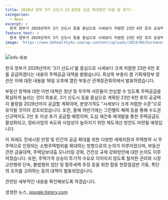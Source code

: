 ```yaml
---
title: 2030년 정부 3기 신도시 23.6만호 공급 확대방안 다음 달 추가!
categories:
  - News
excerpt: >
  한국 정부가 2029년까지 3기 신도시 등을 중심으로 시세보다 저렴한 23만 6천 호의 공공택지를 공급하겠다는 대책을 발표했습니다. 특히, 청년과 무주택 서민에게 안정적인 주택을 공급하기 위해 그린벨트 해제 및 도심 재건축, 재개발 등을 통한 추가 공급 계획을 밝혔으며, 관련 금융대책도 강화할 예정입니다. 또한, 시장교란행위를 단속하고 탈루세액을 추징하는 등 정책 이행을 강화할 것으로 보입니다. 더불어, 8월 중 추가적인 주택공급 방안을 발표할 계획이며, 이를 위해 매주 관련 부처 차관급 태스크포스를 가동할 예정입니다.
feature_text: >
  한국 정부가 2029년까지 3기 신도시 등을 중심으로 시세보다 저렴한 23만 6천 호의 공공택지를 공급하겠다는 대책을 발표했습니다. 특히, 청년과 무주택 서민에게 안정적인 주택을 공급하기 위해 그린벨트 해제 및 도심 재건축, 재개발 등을 통한 추가 공급 계획을 밝혔으며, 관련 금융대책도 강화할 예정입니다. 또한, 시장교란행위를 단속하고 탈루세액을 추징하는 등 정책 이행을 강화할 것으로 보입니다. 더불어, 8월 중 추가적인 주택공급 방안을 발표할 계획이며, 이를 위해 매주 관련 부처 차관급 태스크포스를 가동할 예정입니다.
image: 'https://www.behealthy4u.com/wp-content/uploads/2024/06/koreanews.jpg'
---
```


<p><img src="https://www.behealthy4u.com/wp-content/uploads/2024/06/koreanews.jpg" alt="info 속보" /></p>

<p>한국 정부가 2029년까지 '3기 신도시'를 중심으로 시세보다 크게 저렴한 23만 6천 호를 공급하겠다는 내용의 주택공급 대책을 밝혔습니다. 최상목 부총리 겸 기획재정부 장관은 이에 대한 내용을 18일 오후에 열린 부동산 관계장관회의에서 발표하였습니다.</p>

<p>부동산 정책에 대한 이번 대책은 청년 및 무주택 서민들이 안심할 수 있도록 주택공급을 확실하게 늘리는 것이 목표로, 3기 신도시 등을 중심으로 계획된 23만 6천 호의 공공택지 물량을 2029년까지 공급할 계획이며, 분양가격도 "시세보다 크게 저렴한 수준"으로 유지될 것이라 강조되었습니다. 또한, 올해 하반기에는 그린벨트 해제 등을 통해 수도권 신규택지도 2만 호 이상 추가 공급할 예정이며, 도심 재건축·재개발을 통한 주택공급도 활성화되고, 정비사업의 속도와 사업성이 높아지기 위한 제도개선 방안도 마련될 예정입니다.</p>

<p>이 외에도 전세시장 안정 및 민간의 공급 확대를 위한 다양한 세제지원과 주택청약 시 무주택으로 인정되는 소형주택범위를 확대하는 방향으로의 논의가 이루어졌으며, 부동산 관련 금융대책, 주택담보대출 모니터링 강화, 건전성 규제 강화방안에 대한 논의도 이루어졌습니다. 또한, 주택가격 상승이 투기적 수요로 이어지지 않도록 철저한 관리와 시장 교란행위 단속, 불법행위 엄단 및 탈루세액 추징 등을 위한 합동 현장점검반 가동, 특단의 조치를 고려하는 등의 대책이 발표되었습니다.</p>

<p>관련된 세부적인 내용을 확인해보도록 하겠습니다.</p>
생생한 뉴스, <a href="https://qoogle.tistory.com" rel="dofollow">qoogle.tistory.com</a>


